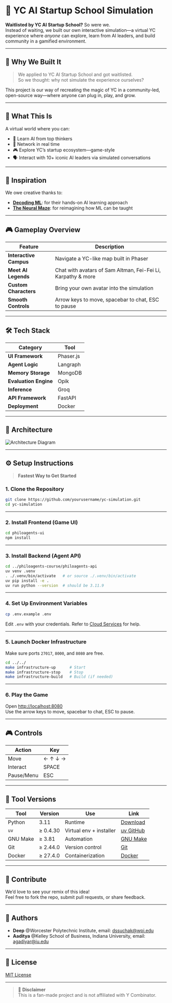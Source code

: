 # 🚀 YC AI Startup School Simulation

**Waitlisted by YC AI Startup School?** So were we.  
Instead of waiting, we built our own interactive simulation—a virtual YC experience where *anyone* can explore, learn from AI leaders, and build community in a gamified environment.

---

## 🌟 Why We Built It

> We applied to YC AI Startup School and got waitlisted.  
> So we thought: why not simulate the experience ourselves?

This project is our way of recreating the magic of YC in a community-led, open-source way—where anyone can plug in, play, and grow.

---
## 🎯 What This Is

A virtual world where you can:
- 🧠 Learn AI from top thinkers
- 🤝 Network in real time
- 🎮 Explore YC’s startup ecosystem—game-style
- 🗣️ Interact with 10+ iconic AI leaders via simulated conversations

---

## 🧠 Inspiration

We owe creative thanks to:
- [**Decoding ML**](https://decodingml.substack.com): for their hands-on AI learning approach  
- [**The Neural Maze**](https://theneuralmaze.substack.com): for reimagining how ML can be taught

---

## 🎮 Gameplay Overview

| Feature | Description |
|--------|-------------|
| **Interactive Campus** | Navigate a YC-like map built in Phaser |
| **Meet AI Legends** | Chat with avatars of Sam Altman, Fei-Fei Li, Karpathy & more |
| **Custom Characters** | Bring your own avatar into the simulation |
| **Smooth Controls** | Arrow keys to move, spacebar to chat, ESC to pause |

---

## 🛠️ Tech Stack

| Category | Tool |
|---------|------|
| **UI Framework** | Phaser.js |
| **Agent Logic** | Langraph |
| **Memory Storage** | MongoDB |
| **Evaluation Engine** | Opik |
| **Inference** | Groq |
| **API Framework** | FastAPI |
| **Deployment** | Docker |

---

## 📐 Architecture

![Architecture Diagram](https://github.com/user-attachments/assets/014822aa-4cd2-4d87-8b36-b651039d9ec0)

---

## ⚙️ Setup Instructions

> **Fastest Way to Get Started**

### 1. Clone the Repository

```bash
git clone https://github.com/yourusername/yc-simulation.git
cd yc-simulation
```

---

### 2. Install Frontend (Game UI)

```bash
cd philoagents-ui
npm install
```

---

### 3. Install Backend (Agent API)

```bash
cd ../philoagents-course/philoagents-api
uv venv .venv
. ./.venv/bin/activate   # or source ./.venv/bin/activate
uv pip install -e .
uv run python --version  # should be 3.11.9
```

---

### 4. Set Up Environment Variables

```bash
cp .env.example .env
```

Edit `.env` with your credentials. Refer to [Cloud Services](#-prerequisites) for help.

---

### 5. Launch Docker Infrastructure

Make sure ports `27017`, `8000`, and `8080` are free.

```bash
cd ../../
make infrastructure-up      # Start
make infrastructure-stop    # Stop
make infrastructure-build   # Build (if needed)
```

---

### 6. Play the Game

Open [http://localhost:8080](http://localhost:8080)  
Use the arrow keys to move, spacebar to chat, ESC to pause.

---

## 🎮 Controls

| Action | Key |
|--------|-----|
| Move   | ← ↑ ↓ → |
| Interact | SPACE |
| Pause/Menu | ESC |

---

## 🧰 Tool Versions

| Tool | Version | Use | Link |
|------|---------|-----|------|
| Python | 3.11 | Runtime | [Download](https://www.python.org/downloads/) |
| `uv` | ≥ 0.4.30 | Virtual env + installer | [uv GitHub](https://github.com/astral-sh/uv) |
| GNU Make | ≥ 3.81 | Automation | [GNU Make](https://www.gnu.org/software/make/) |
| Git | ≥ 2.44.0 | Version control | [Git](https://git-scm.com/downloads) |
| Docker | ≥ 27.4.0 | Containerization | [Docker](https://www.docker.com/get-started/) |

---

## 🤝 Contribute

We’d love to see your remix of this idea!  
Feel free to fork the repo, submit pull requests, or share feedback.

---

## 👥 Authors

- **Deep** @Worcester Polytechnic Institute, email: dssuchak@wpi.edu  
- **Aaditya** @Kelley School of Business, Indiana University, email: agadiyar@iu.edu

---

## 📄 License

[MIT License](LICENSE)

---

> 🚫 **Disclaimer**  
> This is a fan-made project and is not affiliated with Y Combinator.

